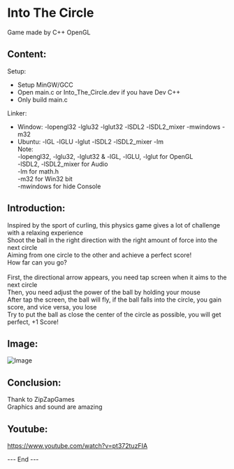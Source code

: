# Into The Circle

Game made by C++ OpenGL

## Content:

Setup:<br />
- Setup MinGW/GCC<br />
- Open main.c or Into_The_Circle.dev if you have Dev C++<br />
- Only build main.c<br />

Linker:<br />
- Window: -lopengl32 -lglu32 -lglut32 -lSDL2 -lSDL2_mixer -mwindows -m32<br />
- Ubuntu: -lGL -lGLU -lglut -lSDL2 -lSDL2_mixer -lm<br />
Note:<br />
-lopengl32, -lglu32, -lglut32 & -lGL, -lGLU, -lglut for OpenGL<br />
-lSDL2, -lSDL2_mixer for Audio<br />
-lm for math.h<br />
-m32 for Win32 bit<br />
-mwindows for hide Console<br />

## Introduction:

Inspired by the sport of curling, this physics game gives a lot of challenge with a relaxing experience<br />
Shoot the ball in the right direction with the right amount of force into the next circle<br />
Aiming from one circle to the other and achieve a perfect score!<br />
How far can you go?<br />
<br />
First, the directional arrow appears, you need tap screen when it aims to the next circle<br />
Then, you need adjust the power of the ball by holding your mouse<br />
After tap the screen, the ball will fly, if the ball falls into the circle, you gain score, and vice versa, you lose<br />
Try to put the ball as close the center of the circle as possible, you will get perfect, +1 Score!<br />

## Image:

![Image](https://lh3.googleusercontent.com/t7zBiB493TQ9nwE_7jpgEahjO5B5ayiWgEIy8y_mIaYf9tSYqkLo2tv7w61ztFwfAMt9CR9QFIkWKjBZpuNyyvFmHMjkD5v544kSbAOuPrYuCtLwrq3xAUNhBdaK68kBiM-n8iW4FqDPv2clnJb-H24HmT0lsAoJxskLHiD2det_ItB2E2xRzM8kLJTE25t6qK470uKcObry4gJZD7ni7oIIyD5HNkj-NE_XGoXTuiiq7hm0XXT7NMHb1vXph7vVFqEgnyGBb92S0wTRKtdbxQo7lxAsRKN0aPq34PfapL5xFI-Po_PQJDOHh_uVwlVDJw9eKyBn6SSuwHvnQ9Z9jnvaPJl5b8jTBv3FOC_eovNQ_h1isjqiecRNskXuaY2GeLeVn9OOyxSKXlehSMXd_nNqqws0cvniYERY3_M8bmLrX-n1vZPcuVCNaDrIC79qtJXFVh-jbNShgcds_uIYr5A-P41av-_a-5C9UMbQq-aEgjlFDJwXaJQ97YNCYec70rUMJZ9Lct4MZL3iDMZ1SRDOslS0pPDp9GbfsCKqf7U74W1fq0AdrU_cBUFUB_RqZ6Ix7_VrvdmUIz9JnFyh36GM9il3QyAUdFCi_Y46Se8rh7w07Dr3KRl59jWwC-tCxK8AyHaAeUult2aPjrzrlEqRiTnwErp_jDXyMgJqZRvyg6fFbmaO=w376-h578-no?pageId=103848556000486026022)

## Conclusion:

Thank to ZipZapGames<br />
Graphics and sound are amazing<br />

## Youtube:

https://www.youtube.com/watch?v=pt372tuzFIA

--- End ---
